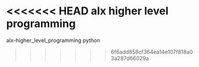 <<<<<<< HEAD
alx higher level programming
=======
alx-higher_level_programming
python
>>>>>>> 6f6add858cf364ea14e107f818a03a287d66029a
